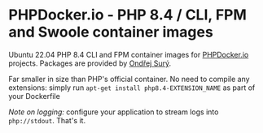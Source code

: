 # PHPDocker.io - PHP 8.4 / CLI, FPM and Swoole container images

Ubuntu 22.04 PHP 8.4 CLI and FPM container images for [PHPDocker.io](http://phpdocker.io) projects. Packages are provided by [Ondřej Surý](https://deb.sury.org/).

Far smaller in size than PHP's official container. No need to compile any extensions: simply run `apt-get install php8.4-EXTENSION_NAME` as part of your Dockerfile

*Note on logging:* configure your application to stream logs into `php://stdout`. That's it.
